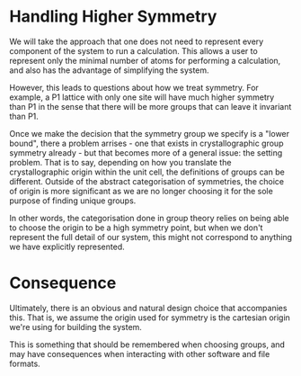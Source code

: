 Handling Higher Symmetry
========================

We will take the approach that one does not need to represent every component of the system to run a calculation. 
This allows a user to represent only the minimal number of atoms for performing a calculation, and also has 
the advantage of simplifying the system.

However, this leads to questions about how we treat symmetry. For example, 
a P1 lattice with only one site will have much higher symmetry than P1 in the sense that
there will be more groups that can leave it invariant than P1.

Once we make the decision that the symmetry group we specify is a "lower bound", 
there a problem arrises - one that exists in crystallographic group symmetry 
already - but that becomes more of a general issue: the setting problem. That is to say,
depending on how you translate the crystallographic origin within the unit cell, 
the definitions of groups can be different. Outside of the abstract categorisation 
of symmetries, the choice of origin is more significant as we are no longer choosing it
for the sole purpose of finding unique groups.  

In other words, the categorisation done in group theory relies on being able to choose the origin
to be a high symmetry point, but when we don't represent the full detail of our system, 
this might not correspond to anything we have explicitly represented.

Consequence
===========

Ultimately, there is an obvious and natural design choice that accompanies this. 
That is, we assume the origin used for symmetry is the cartesian origin we're using for
building the system. 

This is something that should be remembered when choosing groups, and may have consequences
when interacting with other software and file formats.



